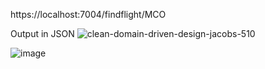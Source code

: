 https://localhost:7004/findflight/MCO

Output in JSON
![clean-domain-driven-design-jacobs-510](https://github.com/jigarbshah/FlightSearch.API/assets/2850266/c6de552c-0c14-4b5a-b1ac-fc08877b8e06)

![image](https://github.com/jigarbshah/FlightSearch.API/assets/2850266/9208b04a-e7e3-4de6-bc81-0d175683cf42)

